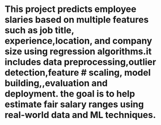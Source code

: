 # This project predicts employee slaries based on multiple features such as job title, experience,location, and company size using regression algorithms.it includes data preprocessing,outlier detection,feature # scaling, model building,,evaluation and deployment. the goal is to help estimate fair salary ranges using real-world data and ML techniques.
